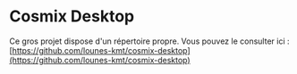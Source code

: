 # Cosmix Desktop

Ce gros projet dispose d'un répertoire propre. 
Vous pouvez le consulter ici : [https://github.com/lounes-kmt/cosmix-desktop](https://github.com/lounes-kmt/cosmix-desktop)